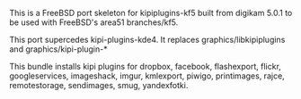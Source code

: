 This is a FreeBSD port skeleton for kipiplugins-kf5 built from digikam 5.0.1 to be used with FreeBSD's area51 branches/kf5.

This port supercedes kipi-plugins-kde4. It replaces graphics/libkipiplugins and graphics/kipi-plugin-*

This bundle installs kipi plugins for dropbox, facebook, flashexport, flickr, googleservices, imageshack, imgur, kmlexport, piwigo, printimages, rajce, remotestorage, sendimages, smug, yandexfotki.

